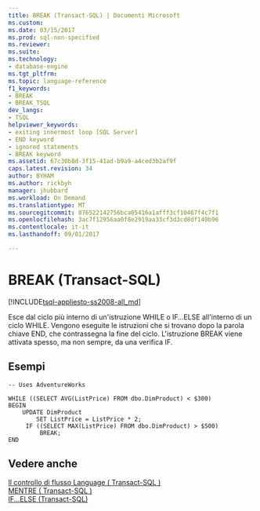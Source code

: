 ```yaml
---
title: BREAK (Transact-SQL) | Documenti Microsoft
ms.custom: 
ms.date: 03/15/2017
ms.prod: sql-non-specified
ms.reviewer: 
ms.suite: 
ms.technology:
- database-engine
ms.tgt_pltfrm: 
ms.topic: language-reference
f1_keywords:
- BREAK
- BREAK_TSQL
dev_langs:
- TSQL
helpviewer_keywords:
- exiting innermost loop [SQL Server]
- END keyword
- ignored statements
- BREAK keyword
ms.assetid: 67c30b8d-3f15-41ad-b9a9-a4ced3b2af9f
caps.latest.revision: 34
author: BYHAM
ms.author: rickbyh
manager: jhubbard
ms.workload: On Demand
ms.translationtype: MT
ms.sourcegitcommit: 876522142756bca05416a1afff3cf10467f4c7f1
ms.openlocfilehash: 3ac7f12956aa0f8e2919aa33cf3d3cd8df140b96
ms.contentlocale: it-it
ms.lasthandoff: 09/01/2017

---
```

# <a name="break-transact-sql"></a>BREAK (Transact-SQL)
[!INCLUDE[tsql-appliesto-ss2008-all_md](../../includes/tsql-appliesto-ss2008-all-md.md)]

  Esce dal ciclo più interno di un'istruzione WHILE o IF…ELSE all'interno di un ciclo WHILE. Vengono eseguite le istruzioni che si trovano dopo la parola chiave END, che contrassegna la fine del ciclo. L'istruzione BREAK viene attivata spesso, ma non sempre, da una verifica IF.  
  
## <a name="examples"></a>Esempi  
  
```  
-- Uses AdventureWorks  
  
WHILE ((SELECT AVG(ListPrice) FROM dbo.DimProduct) < $300)  
BEGIN  
    UPDATE DimProduct  
        SET ListPrice = ListPrice * 2;  
     IF ((SELECT MAX(ListPrice) FROM dbo.DimProduct) > $500)  
         BREAK;  
END  
```  
  
## <a name="see-also"></a>Vedere anche  
 [Il controllo di flusso Language &#40; Transact-SQL &#41;](~/t-sql/language-elements/control-of-flow.md)   
 [MENTRE &#40; Transact-SQL &#41;](../../t-sql/language-elements/while-transact-sql.md)   
 [IF...ELSE &#40;Transact-SQL&#41;](../../t-sql/language-elements/if-else-transact-sql.md)  
  
  



